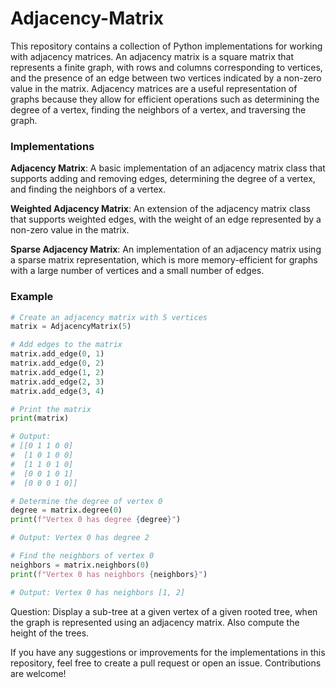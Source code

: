 # Adjacency-Matrix

This repository contains a collection of Python implementations for working with adjacency matrices. An adjacency matrix is a square matrix that represents a finite graph, with rows and columns corresponding to vertices, and the presence of an edge between two vertices indicated by a non-zero value in the matrix. Adjacency matrices are a useful representation of graphs because they allow for efficient operations such as determining the degree of a vertex, finding the neighbors of a vertex, and traversing the graph.

### Implementations

**Adjacency Matrix**: A basic implementation of an adjacency matrix class that supports adding and removing edges, determining the degree of a vertex, and finding the neighbors of a vertex.

**Weighted Adjacency Matrix**: An extension of the adjacency matrix class that supports weighted edges, with the weight of an edge represented by a non-zero value in the matrix.

**Sparse Adjacency Matrix**: An implementation of an adjacency matrix using a sparse matrix representation, which is more memory-efficient for graphs with a large number of vertices and a small number of edges.

### Example
```python
# Create an adjacency matrix with 5 vertices
matrix = AdjacencyMatrix(5)

# Add edges to the matrix
matrix.add_edge(0, 1)
matrix.add_edge(0, 2)
matrix.add_edge(1, 2)
matrix.add_edge(2, 3)
matrix.add_edge(3, 4)

# Print the matrix
print(matrix)

# Output:
# [[0 1 1 0 0]
#  [1 0 1 0 0]
#  [1 1 0 1 0]
#  [0 0 1 0 1]
#  [0 0 0 1 0]]

# Determine the degree of vertex 0
degree = matrix.degree(0)
print(f"Vertex 0 has degree {degree}")

# Output: Vertex 0 has degree 2

# Find the neighbors of vertex 0
neighbors = matrix.neighbors(0)
print(f"Vertex 0 has neighbors {neighbors}")

# Output: Vertex 0 has neighbors [1, 2]
```
Question:
Display a sub-tree at a given vertex of a given rooted tree, when the graph is represented using an adjacency matrix. Also compute the height of the trees.

If you have any suggestions or improvements for the implementations in this repository, feel free to create a pull request or open an issue. Contributions are welcome!

